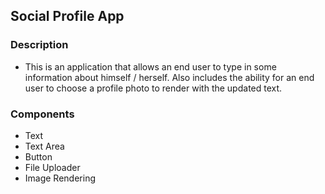 ## Social Profile App

### Description

- This is an application that allows an end user to type in some information about himself / herself. Also includes the ability for an end user to choose a profile photo to render with the updated text.

### Components

- Text
- Text Area
- Button
- File Uploader
- Image Rendering
